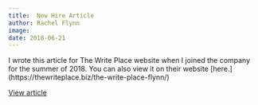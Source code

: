 ```yaml
---
title:  New Hire Article
author: Rachel Flynn
image: 
date: 2018-06-21   
---
```



<p>
  I wrote this article for The Write Place website when I joined the company for the summer of 2018. You can also view it on their website [here.](https://thewriteplace.biz/the-write-place-flynn/)
</p>
<a href="documentsfolder1/The Write Place Article.pdf">View article</a>

